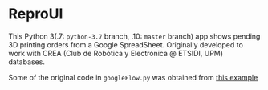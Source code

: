 # ReproUI
This Python 3(.7: `python-3.7` branch, .10: `master` branch) app shows pending 3D printing orders from a Google SpreadSheet. Originally developed to work with CREA (Club de Robótica y Electrónica @ ETSIDI, UPM) databases.

Some of the original code in `googleFlow.py` was obtained from [this example](https://github.com/googleworkspace/python-samples/blob/master/sheets/quickstart/quickstart.py)
